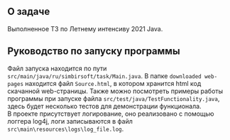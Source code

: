 ## О задаче  
Выполненное ТЗ по Летнему интенсиву 2021 Java.  
## Руководство по запуску программы
Файл запуска находится по пути `src/main/java/ru/simbirsoft/task/Main.java`.
В папке `downloaded web-pages` находится файл `Source.html`,
в котором хранится html код скачанной web-страницы.
Также можно посмотреть примеры работы программы при 
запуске файла `src/test/java/TestFunctionality.java`, 
здесь будет несколько тестов
для демонстрации функционала.  
В проекте присутствует логирование, оно реализовано
с помощью логгера log4j, логи записываются 
в файл `src\main\resources\logs\log_file.log`.

